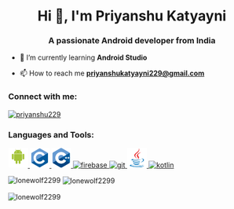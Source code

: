 <h1 align="center">Hi 👋, I'm Priyanshu Katyayni</h1>
<h3 align="center">A passionate Android developer from India</h3>

- 🌱 I’m currently learning **Android Studio**

- 📫 How to reach me **priyanshukatyayni229@gmail.com**

<h3 align="left">Connect with me:</h3>
<p align="left">
<a href="https://www.codechef.com/users/priyanshu229" target="blank"><img align="center" src="https://cdn.jsdelivr.net/npm/simple-icons@3.1.0/icons/codechef.svg" alt="priyanshu229" height="30" width="40" /></a>
</p>

<h3 align="left">Languages and Tools:</h3>
<p align="left"> <a href="https://developer.android.com" target="_blank" rel="noreferrer"> <img src="https://raw.githubusercontent.com/devicons/devicon/master/icons/android/android-original-wordmark.svg" alt="android" width="40" height="40"/> </a> <a href="https://www.cprogramming.com/" target="_blank" rel="noreferrer"> <img src="https://raw.githubusercontent.com/devicons/devicon/master/icons/c/c-original.svg" alt="c" width="40" height="40"/> </a> <a href="https://www.w3schools.com/cpp/" target="_blank" rel="noreferrer"> <img src="https://raw.githubusercontent.com/devicons/devicon/master/icons/cplusplus/cplusplus-original.svg" alt="cplusplus" width="40" height="40"/> </a> <a href="https://firebase.google.com/" target="_blank" rel="noreferrer"> <img src="https://www.vectorlogo.zone/logos/firebase/firebase-icon.svg" alt="firebase" width="40" height="40"/> </a> <a href="https://git-scm.com/" target="_blank" rel="noreferrer"> <img src="https://www.vectorlogo.zone/logos/git-scm/git-scm-icon.svg" alt="git" width="40" height="40"/> </a> <a href="https://www.java.com" target="_blank" rel="noreferrer"> <img src="https://raw.githubusercontent.com/devicons/devicon/master/icons/java/java-original.svg" alt="java" width="40" height="40"/> </a> <a href="https://kotlinlang.org" target="_blank" rel="noreferrer"> <img src="https://www.vectorlogo.zone/logos/kotlinlang/kotlinlang-icon.svg" alt="kotlin" width="40" height="40"/> </a> </p>

<p><img align="left" src="https://github-readme-stats.vercel.app/api/top-langs?username=lonewolf2299&show_icons=true&locale=en&layout=compact" alt="lonewolf2299" /></p>

<p>&nbsp;<img align="center" src="https://github-readme-stats.vercel.app/api?username=lonewolf2299&show_icons=true&locale=en" alt="lonewolf2299" /></p>

<p><img align="center" src="https://github-readme-streak-stats.herokuapp.com/?user=lonewolf2299&" alt="lonewolf2299" /></p>
